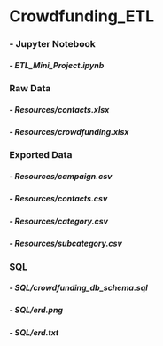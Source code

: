 # Crowdfunding_ETL

### - Jupyter Notebook
##### - ETL_Mini_Project.ipynb

### Raw Data
##### - Resources/contacts.xlsx
##### - Resources/crowdfunding.xlsx

### Exported Data
##### - Resources/campaign.csv
##### - Resources/contacts.csv
##### - Resources/category.csv
##### - Resources/subcategory.csv

### SQL
##### - SQL/crowdfunding_db_schema.sql
##### - SQL/erd.png
##### - SQL/erd.txt
